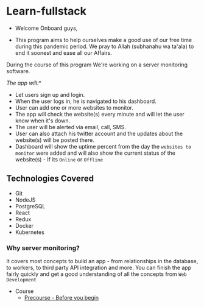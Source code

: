 # Learn-fullstack

- Welcome Onboard guys,

- This program aims to help ourselves make a good use of our free time during this pandemic period. We pray to Allah (subhanahu wa ta'ala) to end it soonest and ease all our Affairs.

 During the course of this program We're working on a server monitoring software. 

*The app will:**

- Let users sign up and login.
- When the user logs in, he is navigated to his dashboard.
- User can add one or more websites to monitor.
- The app will check the website(s) every minute and will let the user know when it's down.
- The user will be alerted via email, call, SMS.
- User can also attach his twitter account and the updates about the website(s) will be posted there.
- Dashboard will show the uptime percent from the day the `websites to monitor` were added and will also show the current status of the website(s) - If its `Online` or `Offline`

## Technologies Covered

- Git
- NodeJS
- PostgreSQL
- React
- Redux
- Docker
- Kubernetes


### Why server monitoring?

It covers most concepts to build an app - from relationships in the database, to workers, to third party API integration and more. You can finish the app fairly quickly and get a good understanding of all the concepts from `Web Development`


- Course
  - [Precourse - Before you begin](/tasks/precourse/README.md)
